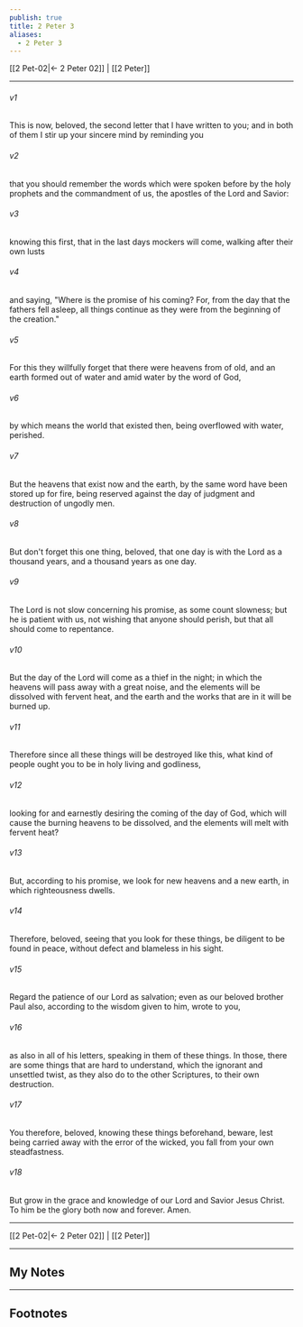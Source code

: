 ```yaml
---
publish: true
title: 2 Peter 3
aliases:
  - 2 Peter 3
---
```


[[2 Pet-02|← 2 Peter 02]] | [[2 Peter]]
***



###### v1 
This is now, beloved, the second letter that I have written to you; and in both of them I stir up your sincere mind by reminding you 

###### v2 
that you should remember the words which were spoken before by the holy prophets and the commandment of us, the apostles of the Lord and Savior: 

###### v3 
knowing this first, that in the last days mockers will come, walking after their own lusts 

###### v4 
and saying, "Where is the promise of his coming? For, from the day that the fathers fell asleep, all things continue as they were from the beginning of the creation." 

###### v5 
For this they willfully forget that there were heavens from of old, and an earth formed out of water and amid water by the word of God, 

###### v6 
by which means the world that existed then, being overflowed with water, perished. 

###### v7 
But the heavens that exist now and the earth, by the same word have been stored up for fire, being reserved against the day of judgment and destruction of ungodly men. 

###### v8 
But don't forget this one thing, beloved, that one day is with the Lord as a thousand years, and a thousand years as one day. 

###### v9 
The Lord is not slow concerning his promise, as some count slowness; but he is patient with us, not wishing that anyone should perish, but that all should come to repentance. 

###### v10 
But the day of the Lord will come as a thief in the night; in which the heavens will pass away with a great noise, and the elements will be dissolved with fervent heat, and the earth and the works that are in it will be burned up. 

###### v11 
Therefore since all these things will be destroyed like this, what kind of people ought you to be in holy living and godliness, 

###### v12 
looking for and earnestly desiring the coming of the day of God, which will cause the burning heavens to be dissolved, and the elements will melt with fervent heat? 

###### v13 
But, according to his promise, we look for new heavens and a new earth, in which righteousness dwells. 

###### v14 
Therefore, beloved, seeing that you look for these things, be diligent to be found in peace, without defect and blameless in his sight. 

###### v15 
Regard the patience of our Lord as salvation; even as our beloved brother Paul also, according to the wisdom given to him, wrote to you, 

###### v16 
as also in all of his letters, speaking in them of these things. In those, there are some things that are hard to understand, which the ignorant and unsettled twist, as they also do to the other Scriptures, to their own destruction. 

###### v17 
You therefore, beloved, knowing these things beforehand, beware, lest being carried away with the error of the wicked, you fall from your own steadfastness. 

###### v18 
But grow in the grace and knowledge of our Lord and Savior Jesus Christ. To him be the glory both now and forever. Amen.

***
[[2 Pet-02|← 2 Peter 02]] | [[2 Peter]]

---
## My Notes

---
## Footnotes